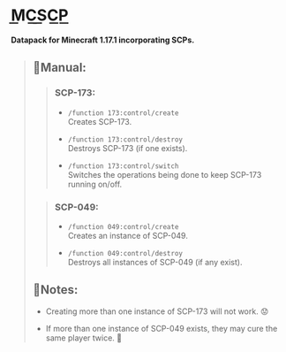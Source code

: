 # M͟C͟S͟C͟P͟

**Datapack for Minecraft 1.17.1 incorporating SCPs.**

>## 📙Manual:
>
>>### SCP-173:
>>
>>- `/function 173:control/create`  
>>Creates SCP-173.
>>
>>- `/function 173:control/destroy`  
>>Destroys SCP-173 (if one exists).
>>
>>- `/function 173:control/switch`  
>>Switches the operations being done to keep SCP-173 running on/off.
>
>>### SCP-049:
>>
>>- `/function 049:control/create`  
>>Creates an instance of SCP-049.
>>
>>- `/function 049:control/destroy`  
>>Destroys all instances of SCP-049 (if any exist).
>
>## 📝Notes:
>
>- Creating more than one instance of SCP-173 will not work. 😟
>
>- If more than one instance of SCP-049 exists, they may cure the same player twice. 🤨